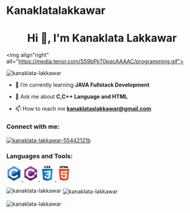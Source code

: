 # Kanaklatalakkawar


<h1 align="center">Hi 👋, I'm Kanaklata Lakkawar</h1>

<img align"right" alt="https://media.tenor.com/S59bPkT0pqcAAAAC/programming.gif">
<p align="left"> <img src="https://komarev.com/ghpvc/?username=kanaklata-lakkawar&label=Profile%20views&color=0e75b6&style=flat" alt="kanaklata-lakkawar" /> </p>

- 🌱 I’m currently learning **JAVA Fullstack Development**

- 💬 Ask me about **C,C++ Language and HTML**

- 📫 How to reach me **kanaklataslakkawar@gmail.com**

<h3 align="left">Connect with me:</h3>
<p align="left">
<a href="https://linkedin.com/in/kanaklata-lakkawar-55442121b" target="blank"><img align="center" src="https://raw.githubusercontent.com/rahuldkjain/github-profile-readme-generator/master/src/images/icons/Social/linked-in-alt.svg" alt="kanaklata-lakkawar-55442121b" height="30" width="40" /></a>
</p>

<h3 align="left">Languages and Tools:</h3>
<p align="left"> <a href="https://www.cprogramming.com/" target="_blank" rel="noreferrer"> <img src="https://raw.githubusercontent.com/devicons/devicon/master/icons/c/c-original.svg" alt="c" width="40" height="40"/> </a> <a href="https://www.w3schools.com/cs/" target="_blank" rel="noreferrer"> <img src="https://raw.githubusercontent.com/devicons/devicon/master/icons/csharp/csharp-original.svg" alt="csharp" width="40" height="40"/> </a> <a href="https://www.w3schools.com/css/" target="_blank" rel="noreferrer"> <img src="https://raw.githubusercontent.com/devicons/devicon/master/icons/css3/css3-original-wordmark.svg" alt="css3" width="40" height="40"/> </a> <a href="https://www.w3.org/html/" target="_blank" rel="noreferrer"> <img src="https://raw.githubusercontent.com/devicons/devicon/master/icons/html5/html5-original-wordmark.svg" alt="html5" width="40" height="40"/> </a> </p>

<p><img align="left" src="https://github-readme-stats.vercel.app/api/top-langs?username=kanaklata-lakkawar&show_icons=true&locale=en&layout=compact" alt="kanaklata-lakkawar" /></p>

<p>&nbsp;<img align="center" src="https://github-readme-stats.vercel.app/api?username=kanaklata-lakkawar&show_icons=true&locale=en" alt="kanaklata-lakkawar" /></p>

<p><img align="center" src="https://github-readme-streak-stats.herokuapp.com/?user=kanaklata-lakkawar&" alt="kanaklata-lakkawar" /></p>
